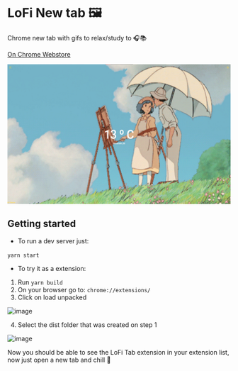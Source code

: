 # LoFi New tab 🖼️
Chrome new tab with gifs to relax/study to 🎧📚

[On Chrome Webstore](https://chrome.google.com/webstore/detail/lofi-tab/oidccjhecgdgchankoghgcfkafoeeedn?hl=en&authuser=1)

![Lofi Tab Printscreen](./chrome_store_assets/printscreen.png)

## Getting started

* To run a dev server just:

```yarn start```

* To try it as a extension:

1. Run ```yarn build```
2. On your browser go to: ```chrome://extensions/```
3. Click on load unpacked

![image](https://user-images.githubusercontent.com/47519689/132990540-321c3fca-1e92-4b56-8638-05c58dad9eae.png)

4. Select the dist folder that was created on step 1

![image](https://user-images.githubusercontent.com/47519689/132990632-3ec09f0a-ed71-4678-ab46-e91fa2b4400d.png)

Now you should be able to see the LoFi Tab extension in your extension list, now just open a new tab and chill 🌃
 
